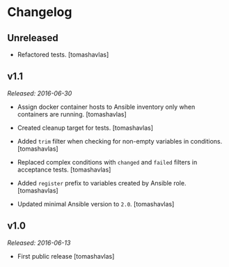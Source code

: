 Changelog
=========

Unreleased
----------

- Refactored tests.
  [tomashavlas]

v1.1
----

*Released: 2016-06-30*

- Assign docker container hosts to Ansible inventory only when containers are running.
  [tomashavlas]

- Created cleanup target for tests.
  [tomashavlas]

- Added `trim` filter when checking for non-empty variables in conditions.
  [tomashavlas]

- Replaced complex conditions with `changed` and `failed` filters in acceptance tests.
  [tomashavlas]

- Added `register` prefix to variables created by Ansible role.
  [tomashavlas]

- Updated minimal Ansible version to `2.0`.
  [tomashavlas]

v1.0
----

*Released: 2016-06-13*

- First public release
  [tomashavlas]
